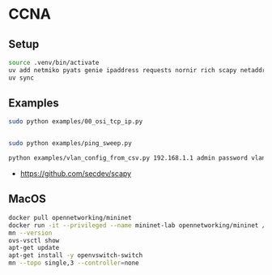 # CCNA

## Setup

```sh
source .venv/bin/activate
uv add netmiko pyats genie ipaddress requests nornir rich scapy netaddr dnspython pyshark
uv sync
```

## Examples

```sh
sudo python examples/00_osi_tcp_ip.py


sudo python examples/ping_sweep.py

python examples/vlan_config_from_csv.py 192.168.1.1 admin password vlan_list.csv cisco_ios
```

- https://github.com/secdev/scapy

## MacOS

```sh
docker pull opennetworking/mininet
docker run -it --privileged --name mininet-lab opennetworking/mininet /bin/bash
mn --version
ovs-vsctl show
apt-get update
apt-get install -y openvswitch-switch
mn --topo single,3 --controller=none
```